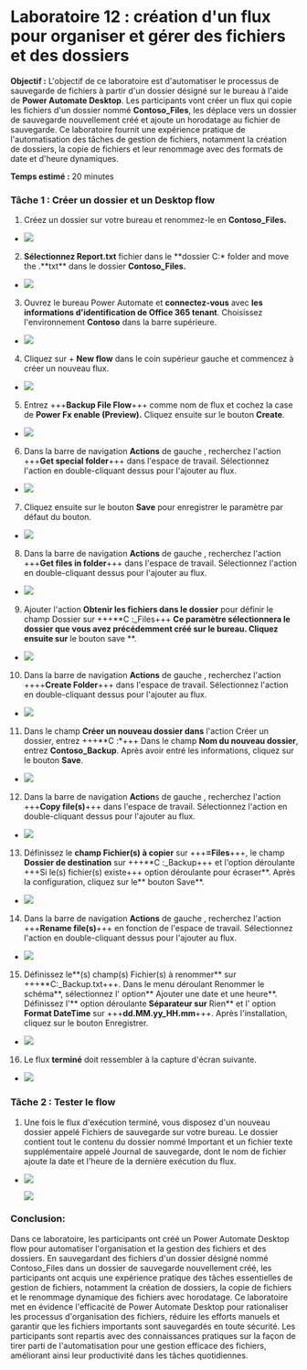 # Laboratoire 12 : création d'un flux pour organiser et gérer des fichiers et des dossiers

**Objectif :** L'objectif de ce laboratoire est d'automatiser le
processus de sauvegarde de fichiers à partir d'un dossier désigné sur le
bureau à l'aide de **Power Automate Desktop**. Les participants vont
créer un flux qui copie les fichiers d'un dossier nommé
**Contoso_Files**, les déplace vers un dossier de sauvegarde
nouvellement créé et ajoute un horodatage au fichier de sauvegarde. Ce
laboratoire fournit une expérience pratique de l'automatisation des
tâches de gestion de fichiers, notamment la création de dossiers, la
copie de fichiers et leur renommage avec des formats de date et d'heure
dynamiques.

**Temps estimé :** 20 minutes

### Tâche 1 : Créer un dossier et un Desktop flow

1.  Créez un dossier sur votre bureau et renommez-le en
    **Contoso_Files.**

- ![](./media/image1.png)

2.  **Sélectionnez Report.txt** fichier dans le **dossier C:\* folder
    and move the .**txt\*\* dans le dossier **Contoso_Files.**

- ![](./media/image2.png)

3.  Ouvrez le bureau Power Automate et **connectez-vous** avec **les
    informations d'identification de Office 365 tenant**. Choisissez
    l'environnement **Contoso** dans la barre supérieure.

- ![](./media/image3.png)

4.  Cliquez sur + **New flow** dans le coin supérieur gauche et
    commencez à créer un nouveau flux.

- ![](./media/image4.png)

5.  Entrez +++**Backup File Flow**+++ comme nom de flux et cochez la
    case de **Power Fx enable (Preview).** Cliquez ensuite sur le bouton
    **Create**.

- ![](./media/image5.png)

6.  Dans la barre de navigation **Actions** de gauche , recherchez
    l'action +++**Get special folder**+++ dans l'espace de travail.
    Sélectionnez l'action en double-cliquant dessus pour l'ajouter au
    flux.

- ![](./media/image6.png)

7.  Cliquez ensuite sur le bouton **Save** pour enregistrer le paramètre
    par défaut du bouton.

- ![](./media/image7.png)

8.  Dans la barre de navigation **Actions** de gauche , recherchez
    l'action +++**Get files in folder**+++ dans l'espace de travail.
    Sélectionnez l'action en double-cliquant dessus pour l'ajouter au
    flux.

- ![](./media/image8.png)

9.  Ajouter l'action **Obtenir les fichiers dans le dossier** pour
    définir le champ Dossier sur +++\*\*C :\_Files+++ **Ce paramètre
    sélectionnera le dossier que vous avez précédemment créé sur le
    bureau. Cliquez ensuite sur** le bouton save \*\*.

- ![](./media/image9.png)

10. Dans la barre de navigation **Actions** de gauche , recherchez
    l'action ++++**Create Folder**+++ dans l'espace de travail.
    Sélectionnez l'action en double-cliquant dessus pour l'ajouter au
    flux.

- ![](./media/image10.png)

11. Dans le champ **Créer un nouveau dossier dans** l'action Créer un
    dossier, entrez +++\*\*C :\*+++ Dans le champ **Nom du nouveau
    dossier**, entrez **Contoso_Backup**. Après avoir entré les
    informations, cliquez sur le bouton **Save**.

- ![](./media/image11.png)

12. Dans la barre de navigation **Action**s de gauche , recherchez
    l'action +++**Copy file(s)**+++ dans l'espace de travail.
    Sélectionnez l'action en double-cliquant dessus pour l'ajouter au
    flux.

- ![](./media/image12.png)

13. Définissez le **champ Fichier(s) à copier** sur +++**=Files**+++, le
    champ **Dossier de destination** sur +++\*\*C :\_Backup+++ et
    l'option déroulante +++Si le(s) fichier(s) existe+++ option
    déroulante pour écraser**. Après la configuration, cliquez sur le**
    bouton Save\*\*.

- ![](./media/image13.png)

14. Dans la barre de navigation **Actions** de gauche , recherchez
    l'action +++**Rename file(s)**+++ en fonction de l'espace de
    travail. Sélectionnez l'action en double-cliquant dessus pour
    l'ajouter au flux.

- ![](./media/image14.png)

15. Définissez le**(s) champ(s) Fichier(s) à renommer** sur
    +++\*\*C:\_Backup.txt+++. Dans le menu déroulant Renommer le
    schéma**, sélectionnez l' option** Ajouter une date et une heure**.
    Définissez l'** option déroulante **Séparateur sur** Rien\*\* et l'
    option **Format DateTime** sur +++**dd.MM.yy_HH.mm**+++. Après
    l'installation, cliquez sur le bouton Enregistrer.

- ![](./media/image15.png)

16. Le flux **terminé** doit ressembler à la capture d'écran suivante.

- ![](./media/image16.png)

### Tâche 2 : Tester le flow

1.  Une fois le flux d'exécution terminé, vous disposez d'un nouveau
    dossier appelé Fichiers de sauvegarde sur votre bureau. Le dossier
    contient tout le contenu du dossier nommé Important et un fichier
    texte supplémentaire appelé Journal de sauvegarde, dont le nom de
    fichier ajoute la date et l'heure de la dernière exécution du flux.

- ![](./media/image17.png)

  ![](./media/image18.png)

### Conclusion:

Dans ce laboratoire, les participants ont créé un Power Automate Desktop
flow pour automatiser l'organisation et la gestion des fichiers et des
dossiers. En sauvegardant des fichiers d'un dossier désigné nommé
Contoso_Files dans un dossier de sauvegarde nouvellement créé, les
participants ont acquis une expérience pratique des tâches essentielles
de gestion de fichiers, notamment la création de dossiers, la copie de
fichiers et le renommage dynamique des fichiers avec horodatage. Ce
laboratoire met en évidence l'efficacité de Power Automate Desktop pour
rationaliser les processus d'organisation des fichiers, réduire les
efforts manuels et garantir que les fichiers importants sont sauvegardés
en toute sécurité. Les participants sont repartis avec des connaissances
pratiques sur la façon de tirer parti de l'automatisation pour une
gestion efficace des fichiers, améliorant ainsi leur productivité dans
les tâches quotidiennes.
